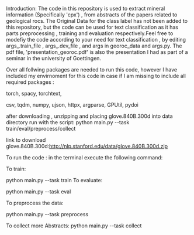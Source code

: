 



Introduction:
The code in this repository is used to extract mineral information (Specifically 'cpx') , from abstracts of the papers related to geological rocs. The Original Data for the class label has not been added to this repository, but the code can be used for text classification as it has  parts preprocessing , training  and evaluation respectively.Feel free to modefiy the code according to your need for text classification , by editing   args_.train_file , args_.dev_file , and args in georoc_data and args.py.
 The pdf file, 'presentation_georoc.pdf' is also the presentation I had as part of a seminar in the university of Goettingen. 

Over all  follwing packages are needed to run this code, however I have included my envirnoment for this code in case if I am missing to include all required packages :

torch,
spacy,
torchtext,

csv,
tqdm,
numpy,
ujson,
httpx,
argparse,
GPUtil,
pydoi


after downloading , unzipping and placing glove.840B.300d into data directory
run with the script: 
python main.py  --task train/eval/preprocess/collect

link to download glove.840B.300d:http://nlp.stanford.edu/data/glove.840B.300d.zip


To run the code :
in the terminal execute the following command:

To train:

python main.py  --task train
To evaluate:

python main.py  --task  eval

To preprocess the data:

python main.py  --task  preprocess

To collect more Abstracts:
python main.py  --task  collect